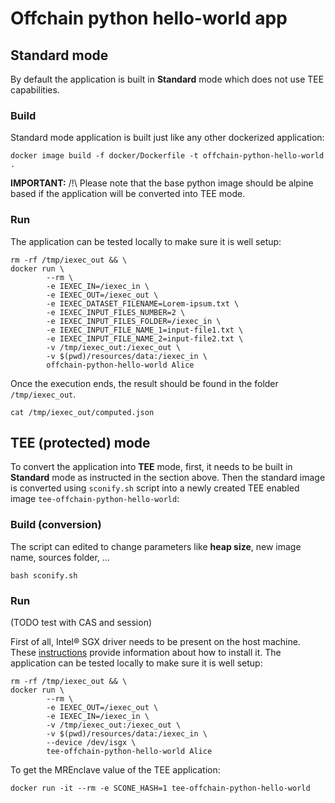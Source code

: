 # Offchain python hello-world app

## Standard mode
By default the application is built in **Standard** mode which
does not use TEE capabilities.

### Build
Standard mode application is built just like any other dockerized
application:
```
docker image build -f docker/Dockerfile -t offchain-python-hello-world .
```
**IMPORTANT:** /!\ Please note that the base python image should be
alpine based if the application will be converted into TEE mode.

### Run
The application can be tested locally to make sure it is well setup:
```
rm -rf /tmp/iexec_out && \
docker run \
        --rm \
        -e IEXEC_IN=/iexec_in \
        -e IEXEC_OUT=/iexec_out \
        -e IEXEC_DATASET_FILENAME=Lorem-ipsum.txt \
        -e IEXEC_INPUT_FILES_NUMBER=2 \
        -e IEXEC_INPUT_FILES_FOLDER=/iexec_in \
        -e IEXEC_INPUT_FILE_NAME_1=input-file1.txt \
        -e IEXEC_INPUT_FILE_NAME_2=input-file2.txt \
        -v /tmp/iexec_out:/iexec_out \
        -v $(pwd)/resources/data:/iexec_in \
        offchain-python-hello-world Alice
```
Once the execution ends, the result should be found in the folder
`/tmp/iexec_out`.
```
cat /tmp/iexec_out/computed.json
```

## TEE (protected) mode
To convert the application into **TEE** mode, first, it needs to be
built in **Standard** mode as instructed in the section above.
Then the standard image is converted using `sconify.sh` script into
a newly created TEE enabled image `tee-offchain-python-hello-world`:

### Build (conversion)
The script can edited to change parameters like **heap size**, new
image name, sources folder, ...

```
bash sconify.sh
```

### Run
(TODO test with CAS and session)

First of all, Intel® SGX driver needs to be present on the host machine.
These [instructions](https://github.com/intel/linux-sgx-driver) provide
information about how to install it.
The application can be tested locally to make sure it is well setup:
```
rm -rf /tmp/iexec_out && \
docker run \
        --rm \
        -e IEXEC_OUT=/iexec_out \
        -e IEXEC_IN=/iexec_in \
        -v /tmp/iexec_out:/iexec_out \
        -v $(pwd)/resources/data:/iexec_in \
        --device /dev/isgx \
        tee-offchain-python-hello-world Alice
```
To get the MREnclave value of the TEE application:
```
docker run -it --rm -e SCONE_HASH=1 tee-offchain-python-hello-world
```
